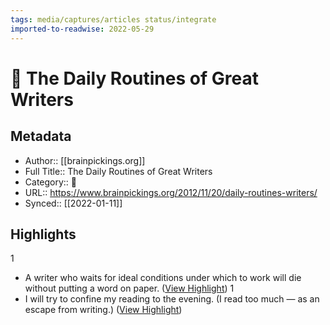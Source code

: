 ```yaml
---
tags: media/captures/articles status/integrate
imported-to-readwise: 2022-05-29
---
```

# 📰 The Daily Routines of Great Writers

## Metadata
- Author:: [[brainpickings.org]]
- Full Title:: The Daily Routines of Great Writers
- Category:: 📰
- URL:: https://www.brainpickings.org/2012/11/20/daily-routines-writers/
- Synced:: [[2022-01-11]]

## Highlights
1
- A writer who waits for ideal conditions under which to work will die without putting a word on paper. ([View Highlight](https://instapaper.com/read/1473931002/18487457))
1
- I will try to confine my reading to the evening. (I read too much — as an escape from writing.) ([View Highlight](https://instapaper.com/read/1473931002/18487471))
